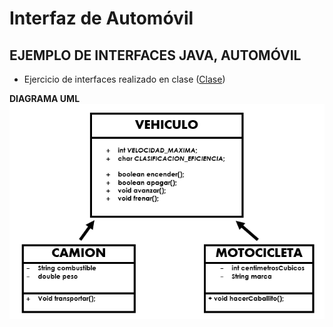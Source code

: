 <h1> Interfaz de Automóvil </h1>
<h2> EJEMPLO DE INTERFACES JAVA, AUTOMÓVIL </h2>

 - Ejercicio de interfaces realizado en clase ([Clase](https://youtu.be/GIhN8hp8Dx0))
 
 **DIAGRAMA UML**
 <br>
<img aling="center" src="https://raw.githubusercontent.com/ariadna-ge/Semestre_2023-II/main/EjemploInterface/esquemaUML.png">
